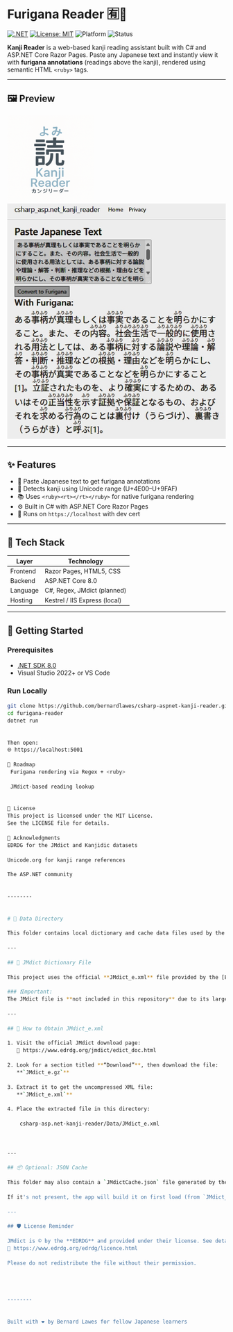 ﻿# Furigana Reader 🈶📖

[![.NET](https://img.shields.io/badge/.NET-8.0-blue)](https://dotnet.microsoft.com/en-us/download/dotnet/8.0)
[![License: MIT](https://img.shields.io/badge/License-MIT-green.svg)](LICENSE)
![Platform](https://img.shields.io/badge/platform-ASP.NET%20Core%20Razor%20Pages-lightgrey)
![Status](https://img.shields.io/badge/status-in%20development-yellow)

**Kanji Reader** is a web-based kanji reading assistant built with C# and ASP.NET Core Razor Pages. Paste any Japanese text and instantly view it with **furigana annotations** (readings above the kanji), rendered using semantic HTML `<ruby>` tags.

---

## 🖼 Preview

<div align="left">
  <img src="csharp-asp.net-kanji-reader/docs/preview.png" alt="Kanji Reader Preview" width="200"/>
</div>
<div align="left">
  <img src="csharp-asp.net-kanji-reader/docs/screeenshot.jpg" alt="Kanji Reader Preview" width="600"/>
</div>


---

## ✨ Features

- 📝 Paste Japanese text to get furigana annotations
- 🧠 Detects kanji using Unicode range (U+4E00–U+9FAF)
- 📚 Uses `<ruby><rt></rt></ruby>` for native furigana rendering
- ⚙️ Built in C# with ASP.NET Core Razor Pages
- 🔐 Runs on `https://localhost` with dev cert

---

## 🔧 Tech Stack

| Layer     | Technology                    |
|-----------|-------------------------------|
| Frontend  | Razor Pages, HTML5, CSS       |
| Backend   | ASP.NET Core 8.0              |
| Language  | C#, Regex, JMdict (planned)   |
| Hosting   | Kestrel / IIS Express (local) |

---

## 🚀 Getting Started

### Prerequisites

- [.NET SDK 8.0](https://dotnet.microsoft.com/en-us/download/dotnet/8.0)
- Visual Studio 2022+ or VS Code

### Run Locally

```bash
git clone https://github.com/bernardlawes/csharp-aspnet-kanji-reader.git
cd furigana-reader
dotnet run


Then open:
🌐 https://localhost:5001

📅 Roadmap
 Furigana rendering via Regex + <ruby>

 JMdict-based reading lookup


📄 License
This project is licensed under the MIT License.
See the LICENSE file for details.

🙏 Acknowledgments
EDRDG for the JMdict and Kanjidic datasets

Unicode.org for kanji range references

The ASP.NET community


--------


# 📂 Data Directory

This folder contains local dictionary and cache data files used by the Kanji Reader web application.

---

## 📘 JMdict Dictionary File

This project uses the official **JMdict_e.xml** file provided by the [Electronic Dictionary Research and Development Group (EDRDG)](https://www.edrdg.org/).

### ❗️Important:
The JMdict file is **not included in this repository** due to its large size and licensing considerations.

---

## 🔽 How to Obtain JMdict_e.xml

1. Visit the official JMdict download page:  
   🔗 https://www.edrdg.org/jmdict/edict_doc.html

2. Look for a section titled **“Download”**, then download the file:  
   **`JMdict_e.gz`**

3. Extract it to get the uncompressed XML file:  
   **`JMdict_e.xml`**

4. Place the extracted file in this directory:  

	csharp-asp.net-kanji-reader/Data/JMdict_e.xml



---

## 📦 Optional: JSON Cache

This folder may also contain a `JMdictCache.json` file generated by the app to reduce startup time.

If it's not present, the app will build it on first load (from `JMdict_e.xml`).

---

## 🛡 License Reminder

JMdict is © by the **EDRDG** and provided under their license. See details at:  
🔗 https://www.edrdg.org/edrdg/licence.html

Please do not redistribute the file without their permission.




--------


Built with ❤️ by Bernard Lawes for fellow Japanese learners

